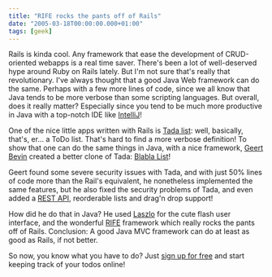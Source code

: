 ```yaml
---
title: "RIFE rocks the pants off of Rails"
date: "2005-03-18T00:00:00.000+01:00"
tags: [geek]
---
```


Rails is kinda cool. Any framework that ease the development of CRUD-oriented webapps is a real time saver. There's been a lot of well-deserved hype around Ruby on Rails lately. But I'm not sure that's really that revolutionary. I've always thought that a good Java Web framework can do the same. Perhaps with a few more lines of code, since we all know that Java tends to be more verbose than some scripting languages. But overall, does it really matter? Especially since you tend to be much more productive in Java with a top-notch IDE like [IntelliJ](http://www.jetbrains.com/)!

One of the nice little apps written with Rails is [Tada list](http://www.tadalist.com/): well, basically, that's, er... a ToDo list. That's hard to find a more verbose definition! To show that one can do the same things in Java, with a nice framework, [Geert Bevin](http://rifers.org/blogs/gbevin/) created a better clone of Tada: [Blabla List](http://blablalist.com/)!

Geert found some severe security issues with Tada, and with just 50% lines of code more than the Rail's equivalent, he nonetheless implemented the same features, but he also fixed the security problems of Tada, and even added a [REST API](http://rifers.org/wiki/display/BLA/REST+API), reorderable lists and drag'n drop support!

How did he do that in Java? He used [Laszlo](http://openlaszlo.org/) for the cute flash user interface, and the wonderful [RIFE](https://rife.dev.java.net/) framework which really rocks the pants off of Rails. Conclusion: A good Java MVC framework can do at least as good as Rails, if not better.

So now, you know what you have to do? Just [sign up for free](http://blablalist.com/) and start keeping track of your todos online!